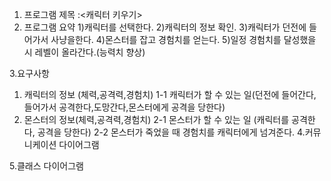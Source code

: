 1. 프로그램 제목 :<캐릭터 키우기>
2. 프로그램 요약 
   1)캐릭터를 선택한다.
   2)캐릭터의 정보 확인.
   3)캐릭터가 던전에 들어가서 사냥을한다.
   4)몬스터를 잡고 경험치를 얻는다.
   5)일정 경험치를 달성했을 시 레벨이 올라간다.(능력치 향상)
  
3.요구사항
1. 캐릭터의 정보 (체력,공격력,경험치)
1-1 캐릭터가 할 수 있는 일(던전에 들어간다, 들어가서 공격한다,도망간다,몬스터에게 공격을 당한다)
2. 몬스터의 정보(체력,공격력,경험치)
2-1 몬스터가 할 수 있는 일 (캐릭터를 공격한다, 공격을 당한다)
2-2 몬스터가 죽었을 때 경험치를 캐릭터에게 넘겨준다.
4.커뮤니케이션 다이어그램

5.클래스 다이어그램

